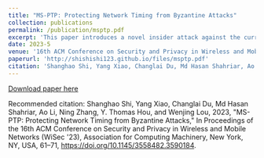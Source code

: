 ```yaml
---
title: "MS-PTP: Protecting Network Timing from Byzantine Attacks"
collection: publications
permalink: /publication/msptp.pdf
excerpt: 'This paper introduces a novel insider attack against the current PTP protocol and introduces a defense agaisnt it'
date: 2023-5
venue: '16th ACM Conference on Security and Privacy in Wireless and Mobile Networks (WiSec 23)'
paperurl: 'http://shishishi123.github.io/files/msptp.pdf'
citation: 'Shanghao Shi, Yang Xiao, Changlai Du, Md Hasan Shahriar, Ao Li, Ning Zhang, Y. Thomas Hou, and Wenjing Lou, 2023, "MS-PTP: Protecting Network Timing from Byzantine Attacks," In Proceedings of the 16th ACM Conference on Security and Privacy in Wireless and Mobile Networks (WiSec '23), Association for Computing Machinery, New York, NY, USA, 61–71, https://doi.org/10.1145/3558482.3590184.'
---
```




[Download paper here](http://shishishi123.github.io/files/msptp.pdf)

Recommended citation: Shanghao Shi, Yang Xiao, Changlai Du, Md Hasan Shahriar, Ao Li, Ning Zhang, Y. Thomas Hou, and Wenjing Lou, 2023, "MS-PTP: Protecting Network Timing from Byzantine Attacks," In Proceedings of the 16th ACM Conference on Security and Privacy in Wireless and Mobile Networks (WiSec '23), Association for Computing Machinery, New York, NY, USA, 61–71, https://doi.org/10.1145/3558482.3590184.
